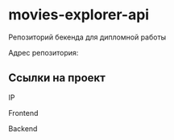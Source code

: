 # movies-explorer-api
Репозиторий бекенда для дипломной работы

Адрес репозитория: 

## Ссылки на проект

IP 

Frontend 

Backend 
